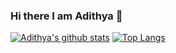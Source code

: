 ### Hi there I am Adithya 👋

<!--
**Adithya-Sr/Adithya-Sr** is a ✨ _special_ ✨ repository because its `README.md` (this file) appears on your GitHub profile.

Here are some ideas to get you started:

- 🔭 I’m currently working on ...
- 🌱 I’m currently learning ...
- 👯 I’m looking to collaborate on ...
- 🤔 I’m looking for help with ...
- 💬 Ask me about ...
- 📫 How to reach me: ...
- 😄 Pronouns: ...
- ⚡ Fun fact: ...
-->
[![Adithya's github stats](https://github-readme-stats.vercel.app/api?username=Adithya-Sr&count_private=true&show_icons=true&theme=radical&hide_rank=false)](https://github.com/Adithya-Sr/github-readme-stats)
[![Top Langs](https://github-readme-stats.vercel.app/api/top-langs/?username=Adithya-Sr)](https://github.com/Adithya-Sr/github-readme-stats)
